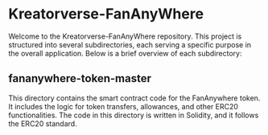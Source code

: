 # Kreatorverse-FanAnyWhere
Welcome to the Kreatorverse-FanAnyWhere repository. This project is structured into several subdirectories, each serving a specific purpose in the overall application. Below is a brief overview of each subdirectory:

## fananywhere-token-master
This directory contains the smart contract code for the FanAnywhere token. It includes the logic for token transfers, allowances, and other ERC20 functionalities. The code in this directory is written in Solidity, and it follows the ERC20 standard.

